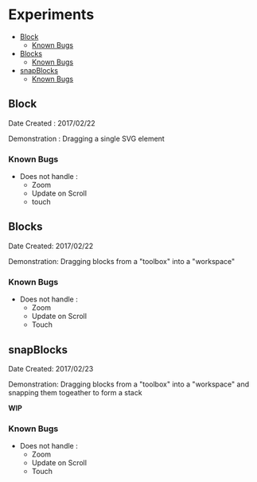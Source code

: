 # Experiments

<!-- TOC depthFrom:2 -->

- [Block](#block)
    - [Known Bugs](#known-bugs)
- [Blocks](#blocks)
    - [Known Bugs](#known-bugs-1)
- [snapBlocks](#snapBlocks)
    - [Known Bugs](#known-bugs-2)
<!-- /TOC -->

## Block

Date Created : 2017/02/22

Demonstration : Dragging a single SVG element


### Known Bugs

- Does not handle :
    - Zoom
    - Update on Scroll
    - touch

## Blocks

Date Created: 2017/02/22

Demonstration: Dragging blocks from a "toolbox" into a "workspace"


### Known Bugs

- Does not handle :
    - Zoom
    - Update on Scroll
    - Touch

## snapBlocks

Date Created: 2017/02/23

Demonstration: Dragging blocks from a "toolbox" into a "workspace" and snapping them togeather to form a stack

**WIP**

### Known Bugs

- Does not handle :
    - Zoom
    - Update on Scroll
    - Touch
